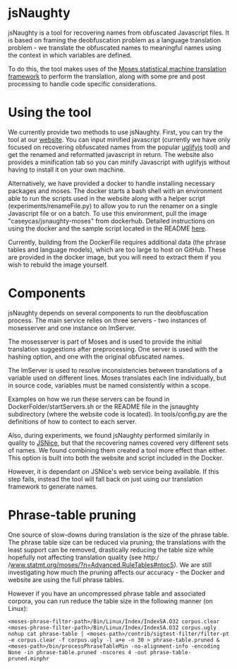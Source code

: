 # jsNaughty

jsNaughty is a tool for recovering names from obfuscated Javascript files.  It is based on 
framing the deobfuscation problem as a language translation problem - we translate the 
obfuscated names to meaningful names using the context in which variables are defined.

To do this, the tool makes uses of the [Moses statistical machine translation framework](http://www.statmt.org/moses/) 
to perform the translation, along with some pre and post processing to
handle code specific considerations.

# Using the tool

We currently provide two methods to use jsNaughty.  First, you can try the tool at our
[website](http://jsnaughty.org).  You can input minified javascript (currently we have only focused on 
recovering obfuscated names from the popular [uglifyjs](https://www.npmjs.com/package/uglifyjs) tool) 
and get the renamed and reformatted javascript in return.  The website also provides a minification
tab so you can minify Javascript with uglifyjs without having to install it on your own machine.

Alternatively, we have provided a docker to handle installing necessary packages and moses.
The docker starts a bash shell with an environment able to run the scripts used in the 
website along with a helper script (experiments/renameFile.py) to allow you to run the 
renamer on a single Javascript file or on a batch.  To use this environment, pull the image
"caseycas/jsnaughty-moses" from dockerhub.  Detailed instructions on using the docker and
the sample script located in the README [here](https://github.com/bvasiles/jsNaughty/tree/master/DockerFolder).

Currently, building from the DockerFile requires additional data (the phrase tables and 
language models), which are too large to host on GitHub.  These are provided in the docker 
image, but you will need to extract them if you wish to rebuild the image yourself.

# Components 

jsNaughty depends on several components to run the deobfuscation process.  The main service
relies on three servers - two instances of mosesserver and one instance on lmServer. 

The mosesserver is part of Moses and is used to provide the initial translation suggestions
after preprocessing.  One server is used with the hashing option, and one with the original obfuscated names.  

The lmServer is used to resolve inconsistencies between translations of a variable used on 
different lines.  Moses translates each line individually, but in source code, variables must be 
named consistently within a scope.

Examples on how we run these servers can be found in DockerFolder/startServers.sh or the README 
file in the jsnaughty subdirectory (where the website code is located).  In tools/config.py are 
the definitions of how to contect to each server.

Also, during experiments, we found jsNaughty performed similarily in quality to [JSNice](
jsnice.org), but that the recovering names covered very different sets of names.  We found 
combining them created a tool more effect than either.  This option is built into both the 
website and script included in the Docker.  

However, it is dependant on JSNice's web service being available.  If this step fails, instead
the tool will fall back on just using our translation framework to generate names.

# Phrase-table pruning

One source of slow-downs during translation is the size of the phrase table.  The phrase table 
size can be reduced via pruning; the translations with the least support can be removed, 
drastically reducing the table size while hopefully not affecting translation quality (see http:/
/www.statmt.org/moses/?n=Advanced.RuleTables#ntoc5).  We are still investigating how much the 
pruning affects our accuracy - the Docker and website are using the full phrase tables.

However if you have an uncompressed phrase table and associated corpora, you can run reduce the 
table size in the following manner (on Linux):

```
<moses-phrase-filter-path>/Bin/Linux/Index/IndexSA.O32 corpus.clear
<moses-phrase-filter-path>/Bin/Linux/Index/IndexSA.O32 corpus.ugly
nohup cat phrase-table | <moses-path>/contrib/sigtest-filter/filter-pt -e corpus.clear -f corpus.ugly -l a+e -n 30 > phrase-table.pruned &
<moses-path>/bin/processPhraseTableMin -no-alignment-info -encoding None -in phrase-table.pruned -nscores 4 -out phrase-table-pruned.minphr
```
